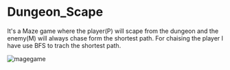 # Dungeon_Scape
It's a Maze game where the player(P) will scape from the dungeon and the enemy(M) will always chase form the shortest path.
For chaising the player I have use BFS to trach the shortest path.




![magegame](https://user-images.githubusercontent.com/64003114/127659260-6663975b-7a9b-4e41-aeaf-ac579d19aac3.jpg)
